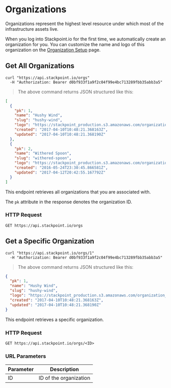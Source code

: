 # Organizations

Organizations represent the highest level resource under which most of the infrastructure assets live.

When you log into Stackpoint.io for the first time, we automatically create an organization for you. You can customize the name and logo of this organization on the [Organization Setup](https://stackpoint.io/organization/setup) page.

## Get All Organizations

```shell
curl "https://api.stackpoint.io/orgs"
  -H "Authorization: Bearer d0bf933f1a9f2c04f99e4bc713289fbb35abb3a5"
```

> The above command returns JSON structured like this:

```json
[
  {
    "pk": 1,
    "name": "Hushy Wind",
    "slug": "hushy-wind",
    "logo": "https://stackpoint_production.s3.amazonaws.com/organization_logos/hushy_wind.jpg",
    "created": "2017-04-10T10:48:21.368163Z",
    "updated": "2017-04-10T10:48:21.368190Z"
  },
  {
    "pk": 2,
    "name": "Withered Spoon",
    "slug": "withered-spoon",
    "logo": "https://stackpoint_production.s3.amazonaws.com/organization_logos/withered_spoon.jpg",
    "created": "2016-05-24T23:30:45.866581Z",
    "updated": "2017-04-12T20:42:55.167792Z"
  }
]
```

This endpoint retrieves all organizations that you are associated with.

The `pk` attribute in the response denotes the organization ID.

### HTTP Request

`GET https://api.stackpoint.io/orgs`

## Get a Specific Organization

```shell
curl "https://api.stackpoint.io/orgs/1"
  -H "Authorization: Bearer d0bf933f1a9f2c04f99e4bc713289fbb35abb3a5"
```

> The above command returns JSON structured like this:

```json
{
  "pk": 1,
  "name": "Hushy Wind",
  "slug": "hushy-wind",
  "logo": "https://stackpoint_production.s3.amazonaws.com/organization_logos/hushy_wind.jpg",
  "created": "2017-04-10T10:48:21.368163Z",
  "updated": "2017-04-10T10:48:21.368190Z"
}
```

This endpoint retrieves a specific organization.

### HTTP Request

`GET https://api.stackpoint.io/orgs/<ID>`

### URL Parameters

Parameter | Description
--------- | -----------
ID | ID of the organization
